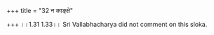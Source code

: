 +++
title = "32 न काङ्क्षे"

+++
।।1.31 1.33।। Sri Vallabhacharya did not comment on this sloka.  
  
